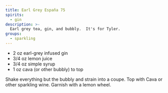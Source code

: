 ```yaml
---
title: Earl Grey España 75
spirits:
  - gin
description: >-
  Earl grey tea, gin, and bubbly.  It's for Tyler.
groups:
  - sparkling
---
```


- 2 oz earl-grey infused gin
- 3/4 oz lemon juice
- 3/4 oz simple syrup
- 1 oz cava (or other bubbly) to top


Shake everything but the bubbly and strain into a coupe.  Top with Cava or other sparkling wine.  Garnish with a lemon wheel.